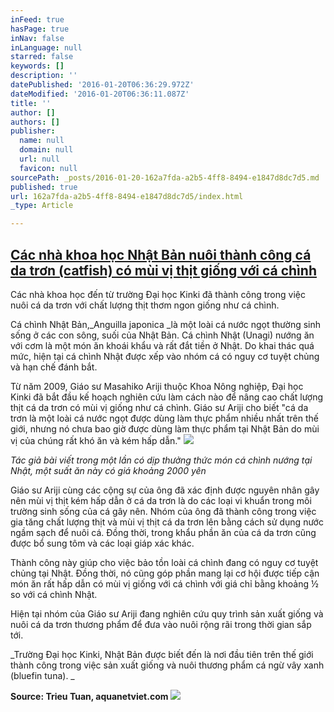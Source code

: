 ```yaml
---
inFeed: true
hasPage: true
inNav: false
inLanguage: null
starred: false
keywords: []
description: ''
datePublished: '2016-01-20T06:36:29.972Z'
dateModified: '2016-01-20T06:36:11.087Z'
title: ''
author: []
authors: []
publisher:
  name: null
  domain: null
  url: null
  favicon: null
sourcePath: _posts/2016-01-20-162a7fda-a2b5-4ff8-8494-e1847d8dc7d5.md
published: true
url: 162a7fda-a2b5-4ff8-8494-e1847d8dc7d5/index.html
_type: Article

---
```

## [Các nhà khoa học Nhật Bản nuôi thành công cá da trơn (catfish) có mùi vị thịt giống với cá chình][0]

Các nhà khoa học đến từ trường Đại học Kinki đã thành công trong việc nuôi cá da trơn với chất lượng thịt thơm ngon giống như cá chình.

Cá chình Nhật Bản,_Anguilla japonica _là một loài cá nước ngọt thường sinh sống ở các con sông, suối của Nhật Bản. Cá chình Nhật (Unagi) nướng ăn với cơm là một món ăn khoái khẩu và rất đắt tiền ở Nhật. Do khai thác quá mức, hiện tại cá chình Nhật được xếp vào nhóm cá có nguy cơ tuyệt chủng và hạn chế đánh bắt.

Từ năm 2009, Giáo sư Masahiko Ariji thuộc Khoa Nông nghiệp, Đại học Kinki đã bắt đầu kế hoạch nghiên cứu làm cách nào để nâng cao chất lượng thịt cá da trơn có mùi vị giống như cá chình. Giáo sư Ariji cho biết "cá da trơn là một loài cá nước ngọt được dùng làm thực phẩm nhiều nhất trên thế giới, nhưng nó chưa bao giờ được dùng làm thực phẩm tại Nhật Bản do mùi vị của chúng rất khó ăn và kém hấp dẫn."
![](https://the-grid-user-content.s3-us-west-2.amazonaws.com/a4ce4587-37a2-474d-9489-a15408d8ab77.jpg)

_Tác giả bài viết trong một lần có dịp thưởng thức món cá chình nướng tại Nhật, một suất ăn này có giá khoảng 2000 yên_

Giáo sư Ariji cùng các cộng sự của ông đã xác định được nguyên nhân gây nên mùi vị thịt kém hấp dẫn ở cá da trơn là do các loại vi khuẩn trong môi trường sinh sống của cá gây nên. Nhóm của ông đã thành công trong việc gia tăng chất lượng thịt và mùi vị thịt cá da trơn lên bằng cách sử dụng nước ngầm sạch để nuôi cá. Đồng thời, trong khẩu phần ăn của cá da trơn cũng được bổ sung tôm và các loại giáp xác khác.

Thành công này giúp cho việc bảo tồn loài cá chình đang có nguy cơ tuyệt chủng tại Nhật. Đồng thời, nó cũng góp phần mang lại cơ hội được tiếp cận món ăn rất hấp dẫn có mùi vị giống với cá chình với giá chỉ bằng khoảng ½ so với cá chình Nhật.

Hiện tại nhóm của Giáo sư Ariji đang nghiên cứu quy trình sản xuất giống và nuôi cá da trơn thương phẩm để đưa vào nuôi rộng rãi trong thời gian sắp tới.

_Trường Đại học Kinki, Nhật Bản được biết đến là nơi đầu tiên trên thế giới thành công trong việc sản xuất giống và nuôi thương phẩm cá ngừ vây xanh (bluefin tuna).    _

**Source: Trieu Tuan, aquanetviet.com**
![](https://the-grid-user-content.s3-us-west-2.amazonaws.com/ea59fa8d-6775-46aa-b9e9-2f0757a16848.jpg)

[0]: http://aquanetviet.com/post/137662266265/c%C3%A1c-nh%C3%A0-khoa-h%E1%BB%8Dc-nh%E1%BA%ADt-b%E1%BA%A3n-nu%C3%B4i-th%C3%A0nh-c%C3%B4ng-c%C3%A1-da